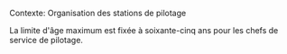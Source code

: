 Contexte: Organisation des stations de pilotage

La limite d'âge maximum est fixée à soixante-cinq ans pour les chefs de service de pilotage.